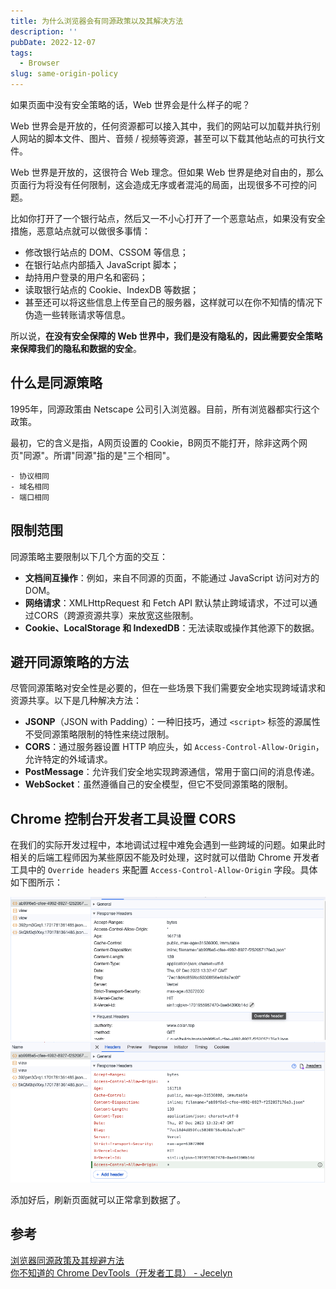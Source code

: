 ```yaml
---
title: 为什么浏览器会有同源政策以及其解决方法
description: ''
pubDate: 2022-12-07
tags:
  - Browser
slug: same-origin-policy
---
```


如果页面中没有安全策略的话，Web 世界会是什么样子的呢？

Web 世界会是开放的，任何资源都可以接入其中，我们的网站可以加载并执行别人网站的脚本文件、图片、音频 / 视频等资源，甚至可以下载其他站点的可执行文件。

Web 世界是开放的，这很符合 Web 理念。但如果 Web 世界是绝对自由的，那么页面行为将没有任何限制，这会造成无序或者混沌的局面，出现很多不可控的问题。

比如你打开了一个银行站点，然后又一不小心打开了一个恶意站点，如果没有安全措施，恶意站点就可以做很多事情：

- 修改银行站点的 DOM、CSSOM 等信息；
- 在银行站点内部插入 JavaScript 脚本；
- 劫持用户登录的用户名和密码；
- 读取银行站点的 Cookie、IndexDB 等数据；
- 甚至还可以将这些信息上传至自己的服务器，这样就可以在你不知情的情况下伪造一些转账请求等信息。

所以说，**在没有安全保障的 Web 世界中，我们是没有隐私的，因此需要安全策略来保障我们的隐私和数据的安全**。

## 什么是同源策略

1995年，同源政策由 Netscape 公司引入浏览器。目前，所有浏览器都实行这个政策。

最初，它的含义是指，A网页设置的 Cookie，B网页不能打开，除非这两个网页"同源"。所谓"同源"指的是"三个相同"。

```text
- 协议相同
- 域名相同
- 端口相同
```
## 限制范围

同源策略主要限制以下几个方面的交互：

- **文档间互操作**：例如，来自不同源的页面，不能通过 JavaScript 访问对方的 DOM。
- **网络请求**：XMLHttpRequest 和 Fetch API 默认禁止跨域请求，不过可以通过CORS（跨源资源共享）来放宽这些限制。
- **Cookie、LocalStorage 和 IndexedDB**：无法读取或操作其他源下的数据。

## 避开同源策略的方法

尽管同源策略对安全性是必要的，但在一些场景下我们需要安全地实现跨域请求和资源共享。以下是几种解决方法：

- **JSONP**（JSON with Padding）：一种旧技巧，通过 `<script>` 标签的源属性不受同源策略限制的特性来绕过限制。
- **CORS**：通过服务器设置 HTTP 响应头，如 `Access-Control-Allow-Origin`，允许特定的外域请求。
- **PostMessage**：允许我们安全地实现跨源通信，常用于窗口间的消息传递。
- **WebSocket**：虽然遵循自己的安全模型，但它不受同源策略的限制。

## Chrome 控制台开发者工具设置 CORS

在我们的实际开发过程中，本地调试过程中难免会遇到一些跨域的问题。如果此时相关的后端工程师因为某些原因不能及时处理，这时就可以借助 Chrome 开发者工具中的 `Override headers` 来配置 `Access-Control-Allow-Origin` 字段。具体如下图所示：

![Override-Headers-1](../../assets/images/Override-Headers-1.png)
![Override-Headers-2](../../assets/images/Override-Headers-2.png)

添加好后，刷新页面就可以正常拿到数据了。

## 参考

[浏览器同源政策及其规避方法](https://www.ruanyifeng.com/blog/2016/04/same-origin-policy.html)\
[你不知道的 Chrome DevTools（开发者工具） - Jecelyn](https://www.bilibili.com/video/BV1mG411i7f2/?spm_id_from=333.880.my_history.page.click&vd_source=f2edcb574c46417658b8f1fdf8686384)